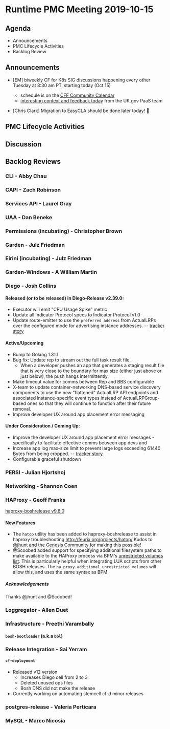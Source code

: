 # Runtime PMC Meeting 2019-10-15

## Agenda

* Announcements
* PMC Lifecycle Activities
* Backlog Review


## Announcements

- [EM] biweekly CF for K8s SIG discussions happening every other Tuesday at 8:30 am PT, starting today (Oct 15)
  - schedule is on the [CFF Community Calendar](https://www.cloudfoundry.org/community-calendar/)
  - [interesting context and feedback today](https://docs.google.com/document/d/1ULNBEjlrNAgn3ko9y8ZJfwI7mw5-oofYdjl-dhkEoDA/edit#heading=h.niubyaweg5qc) from the UK.gov PaaS team

- [Chris Clark] Migration to EasyCLA should be done later today! :tada:

## PMC Lifecycle Activities


## Discussion


## Backlog Reviews

### CLI - Abby Chau


### CAPI - Zach Robinson


### Services API - Laurel Gray


### UAA - Dan Beneke


### Permissions (incubating) - Christopher Brown


### Garden - Julz Friedman


### Eirini (incubating) - Julz Friedman


### Garden-Windows - A William Martin


### Diego - Josh Collins
#### Released (or to be released) in Diego-Release v2.39.0:
- Executor will emit "CPU Usage Spike" metric
- Update all Indicator Protocol specs to Indicator Protocol v1.0
- Update route-emitter to use the `preferred address` from ActualLRPs over the configured mode for advertising instance addresses. -- [tracker story](https://www.pivotaltracker.com/story/show/166501449)

#### Active/Upcoming
- Bump to Golang 1.31.1
- Bug fix: Update rep to stream out the full task result file.
  - When a developer pushes an app that generates a staging result file that is very close to the boundary for max size (either just above or just below), the push hangs intermittently.
- Make timeout value for comms between Rep and BBS configurable
- X-team to update container-networking DNS-based service discovery components to use the new "flattened" ActualLRP API endpoints and associated instance-specific event types instead of ActualLRPGroup-based ones so that they will continue to function after their future removal.
- Improve developer UX around app placement error messaging

#### Under Consideration / Coming Up:
- Improve the developer UX around app placement error messages - specifically to facilitate effective comms between app devs and
- Increase app log max-size limit to prevent large logs exceeding 61440 Bytes from being cropped. -- [tracker story](https://www.pivotaltracker.com/story/show/168090822)
- Configurable graceful shutdown

### PERSI - Julian Hjortshoj


### Networking - Shannon Coen


### HAProxy - Geoff Franks

[haproxy-boshrelease v9.8.0](https://github.com/cloudfoundry-incubator/haproxy-boshrelease/releases/tag/v9.8.0)
#### New Features

- The `hatop` utility has been added to haproxy-boshrelease to assist in haproxy troubleshooting
  http://feurix.org/projects/hatop/ Kudos to @jhunt and the [Genesis Community](https://github.com/genesis-community) for making this possible!
- @Scoobed added support for specifying additional filesystem paths to make available to the HAProxy
  process via BPM's [unrestricted volumes list](https://github.com/cloudfoundry/bpm-release/blob/master/docs/config.md#unsafe-schema).
  This is particularly helpful when integrating LUA scripts from other BOSH releases. The
  `ha_proxy.additional_unrestricted_volumes` will allow this, and uses the same syntax as BPM.

##### Acknowledgements

Thanks @jhunt and @Scoobed!


### Loggregator - Allen Duet


### Infrastructure - Preethi Varambally

#### `bosh-bootloader` (a.k.a `bbl`)


### Release Integration - Sai Yerram

#### `cf-deployment`
- Released v12 version
  - Increases Diego cell from 2 to 3
  - Deleted unused ops files
  - Bosh DNS did not make the release
- Currently working on automating stemcell cf-d minor releases


### postgres-release - Valeria Perticara


### MySQL - Marco Nicosia
